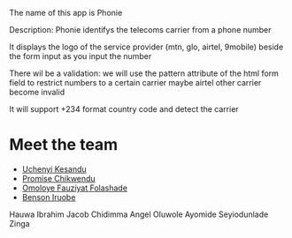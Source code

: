 The name of this app is Phonie

Description: Phonie identifys the telecoms carrier from a phone number

It displays the logo of the service provider (mtn, glo, airtel, 9mobile) beside the form input as you input the number

There wil be a validation: we will use the pattern attribute of the html form field to restrict numbers to a certain carrier maybe airtel other carrier become invalid

It will support +234 format country code and detect the carrier


# Meet the team
* [Uchenyi Kesandu](https://linkedin.com/in/uchekes)
* [Promise Chikwendu](https://www.linkedin.com/in/promise-chikwendu-b73539196)
* [Omoloye Fauziyat Folashade](https://www.linkedin.com/in/fauziyat-folashade-omoloye)
* [Benson Iruobe](https://www.linkedin.com/in/benson-iruobe)

Hauwa Ibrahim
Jacob Chidimma Angel
Oluwole Ayomide
Seyiodunlade
Zinga